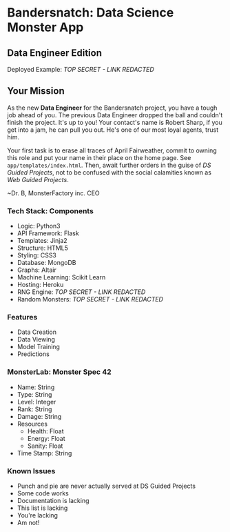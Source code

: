 # Bandersnatch: Data Science Monster App
## Data Engineer Edition

Deployed Example: _TOP SECRET - LINK REDACTED_


## Your Mission
As the new **Data Engineer** for the Bandersnatch project, you have a tough job
ahead of you. The previous Data Engineer dropped the ball and couldn't finish
the project. It's up to you! Your contact's name is Robert Sharp, if you get
into a jam, he can pull you out. He's one of our most loyal agents, trust him.

Your first task is to erase all traces of April Fairweather, commit to owning
this role and put your name in their place on the home page. See
`app/templates/index.html`. Then, await further orders in the guise of 
_DS Guided Projects_, not to be confused with the social calamities known as 
_Web Guided Projects_.

~Dr. B, MonsterFactory inc. CEO


### Tech Stack: Components
- Logic: Python3
- API Framework: Flask
- Templates: Jinja2
- Structure: HTML5
- Styling: CSS3
- Database: MongoDB
- Graphs: Altair
- Machine Learning: Scikit Learn
- Hosting: Heroku
- RNG Engine: _TOP SECRET - LINK REDACTED_
- Random Monsters: _TOP SECRET - LINK REDACTED_


### Features
- Data Creation
- Data Viewing
- Model Training
- Predictions


### MonsterLab: Monster Spec 42
- Name: String
- Type: String
- Level: Integer
- Rank: String
- Damage: String
- Resources
  - Health: Float
  - Energy: Float
  - Sanity: Float
- Time Stamp: String


### Known Issues
- Punch and pie are never actually served at DS Guided Projects
- Some code works
- Documentation is lacking
- This list is lacking
- You're lacking
- Am not!
